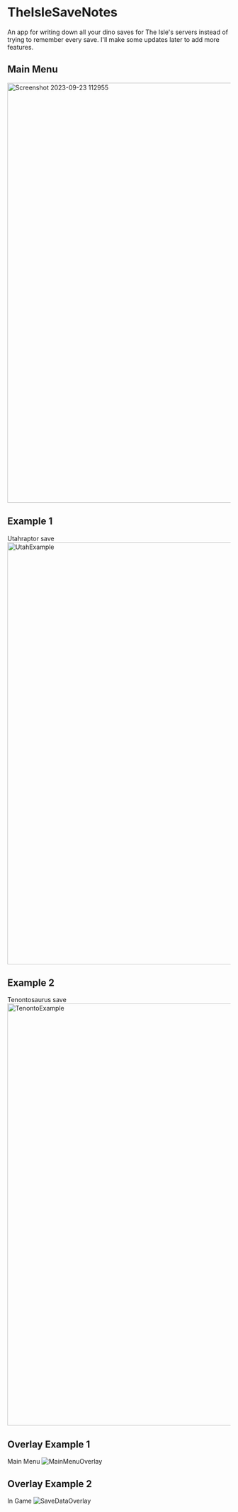 # TheIsleSaveNotes
An app for writing down all your dino saves for The Isle's servers instead of trying to remember every save. I'll make some updates later to add more features.
## Main Menu
<img width="946" alt="Screenshot 2023-09-23 112955" src="https://github.com/ShadowOri/TheIsleSaveInfo/assets/115419835/6b155692-2141-4736-8b85-38240cafd4aa">


## Example 1
Utahraptor save
<img width="951" alt="UtahExample" src="https://github.com/ShadowOri/TheIsleSaveNotes/assets/115419835/3c493620-1a69-4e25-b82b-37e3c76500e4">

## Example 2
Tenontosaurus save
<img width="951" alt="TenontoExample" src="https://github.com/ShadowOri/TheIsleSaveNotes/assets/115419835/0da4dc24-a00c-48c0-bc82-f5d36e0e4349">

## Overlay Example 1
Main Menu
![MainMenuOverlay](https://github.com/ShadowOri/TheIsleSaveNotes/assets/115419835/d268f480-9ddd-4213-b66e-6aea0c3a0d35)

## Overlay Example 2
In Game
![SaveDataOverlay](https://github.com/ShadowOri/TheIsleSaveNotes/assets/115419835/0b95a787-6421-4a58-b140-7e99ee0781fa)





